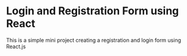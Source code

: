 # Login and Registration Form using React

This is a simple mini project creating a registration and login form using React.js
